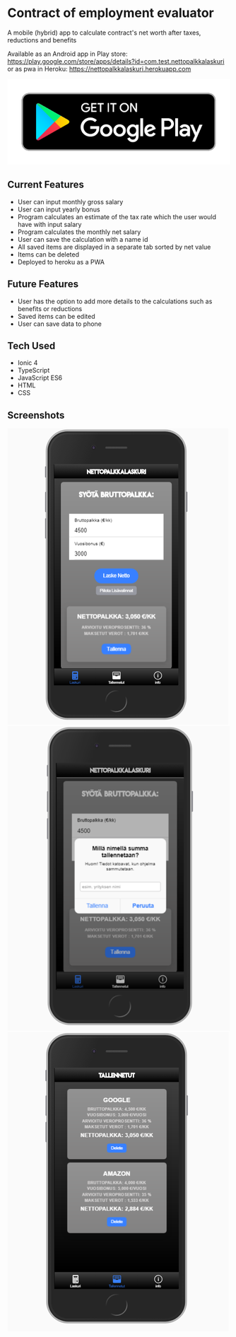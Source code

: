 # Contract of employment evaluator

A mobile (hybrid) app to calculate contract's net worth after taxes, reductions and benefits

Available as an Android app in Play store: https://play.google.com/store/apps/details?id=com.test.nettopalkkalaskuri
or as pwa in Heroku: https://nettopalkkalaskuri.herokuapp.com

[![Nettopalkkalaskuri](src/assets/img/play.png)](https://play.google.com/store/apps/details?id=com.test.nettopalkkalaskuri)

## Current Features

* User can input monthly gross salary
* User can input yearly bonus
* Program calculates an estimate of the tax rate which the user would have with input salary
* Program calculates the monthly net salary
* User can save the calculation with a name id
* All saved items are displayed in a separate tab sorted by net value
* Items can be deleted
* Deployed to heroku as a PWA

## Future Features

* User has the option to add more details to the calculations such as benefits or reductions
* Saved items can be edited
* User can save data to phone

## Tech Used

* Ionic 4
* TypeScript
* JavaScript ES6
* HTML
* CSS

## Screenshots

![](src/assets/img/screenshot1.png)
![](src/assets/img/screenshot2.png)
![](src/assets/img/screenshot3.png)

